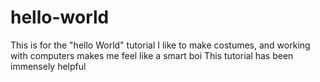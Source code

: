 # hello-world
This is for the "hello World" tutorial
I like to make costumes, and working with computers makes me feel like a smart boi
This tutorial has been immensely helpful
